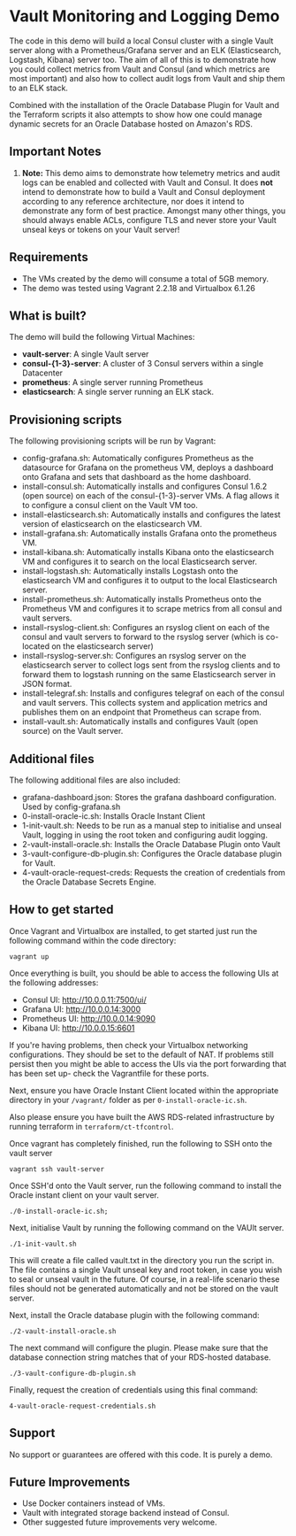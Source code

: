 # Vault Monitoring and Logging Demo

The code in this demo will build a local Consul cluster with a single Vault server along with a Prometheus/Grafana server and an ELK (Elasticsearch, Logstash, Kibana) server too. The aim of all of this is to demonstrate how you could collect metrics from Vault and Consul (and which metrics are most important) and also how to collect audit logs from Vault and ship them to an ELK stack.

Combined with the installation of the Oracle Database Plugin for Vault and the Terraform scripts it also attempts to show how one could manage dynamic secrets for an Oracle Database hosted on Amazon's RDS.

## Important Notes

1. **Note:** This demo aims to demonstrate how telemetry metrics and audit logs can be enabled and collected with Vault and Consul. It does **not** intend to demonstrate how to build a Vault and Consul deployment according to any reference architecture, nor does it intend to demonstrate any form of best practice. Amongst many other things, you should always enable ACLs, configure TLS and never store your Vault unseal keys or tokens on your Vault server!

## Requirements
* The VMs created by the demo will consume a total of 5GB memory.
* The demo was tested using Vagrant 2.2.18 and Virtualbox 6.1.26

## What is built?

The demo will build the following Virtual Machines:
* **vault-server**: A single Vault server
* **consul-{1-3}-server**: A cluster of 3 Consul servers within a single Datacenter
* **prometheus**: A single server running Prometheus
* **elasticsearch**: A single server running an ELK stack.

## Provisioning scripts
The following provisioning scripts will be run by Vagrant:
* config-grafana.sh: Automatically configures Prometheus as the datasource for Grafana on the prometheus VM, deploys a dashboard onto Grafana and sets that dashboard as the home dashboard.
* install-consul.sh: Automatically installs and configures Consul 1.6.2 (open source) on each of the consul-{1-3}-server VMs. A flag allows it to configure a consul client on the Vault VM too.
* install-elasticsearch.sh: Automatically installs and configures the latest version of elasticsearch on the elasticsearch VM.
* install-grafana.sh: Automatically installs Grafana onto the prometheus VM.
* install-kibana.sh: Automatically installs Kibana onto the elasticsearch VM and configures it to search on the local Elasticsearch server.
* install-logstash.sh: Automatically installs Logstash onto the elasticsearch VM and configures it to output to the local Elasticsearch server.
* install-prometheus.sh: Automatically installs Prometheus onto the Prometheus VM and configures it to scrape metrics from all consul and vault servers.
* install-rsyslog-client.sh: Configures an rsyslog client on each of the consul and vault servers to forward to the rsyslog server (which is co-located on the elasticsearch server)
* install-rsyslog-server.sh: Configures an rsyslog server on the elasticsearch server to collect logs sent from the rsyslog clients and to forward them to logstash running on the same Elasticsearch server in JSON format.
* install-telegraf.sh: Installs and configures telegraf on each of the consul and vault servers. This collects system and application metrics and publishes them on an endpoint that Prometheus can scrape from.
* install-vault.sh: Automatically installs and configures Vault (open source) on the Vault server.

## Additional files
The following additional files are also included:
* grafana-dashboard.json: Stores the grafana dashboard configuration. Used by config-grafana.sh
* 0-install-oracle-ic.sh: Installs Oracle Instant Client
* 1-init-vault.sh: Needs to be run as a manual step to initialise and unseal Vault, logging in using the root token and configuring audit logging.
* 2-vault-install-oracle.sh: Installs the Oracle Database Plugin onto Vault
* 3-vault-configure-db-plugin.sh: Configures the Oracle database plugin for Vault.
* 4-vault-oracle-request-creds: Requests the creation of credentials from the Oracle Database Secrets Engine.

## How to get started
Once Vagrant and Virtualbox are installed, to get started just run the following command within the code directory:
```
vagrant up
```

Once everything is built, you should be able to access the following UIs at the following addresses:

* Consul UI: http://10.0.0.11:7500/ui/
* Grafana UI: http://10.0.0.14:3000
* Prometheus UI: http://10.0.0.14:9090
* Kibana UI: http://10.0.0.15:6601

If you're having problems, then check your Virtualbox networking configurations. They should be set to the default of NAT. If problems still persist then you might be able to access the UIs via the port forwarding that has been set up- check the Vagrantfile for these ports.

Next, ensure you have Oracle Instant Client located within the appropriate directory in your `/vagrant/` folder as per `0-install-oracle-ic.sh`.

Also please ensure you have built the AWS RDS-related infrastructure by running terraform in `terraform/ct-tfcontrol`.

Once vagrant has completely finished, run the following to SSH onto the vault server
```
vagrant ssh vault-server
```
Once SSH'd onto the Vault server, run the following command to install the Oracle instant client on your vault server.
```
./0-install-oracle-ic.sh;
```
Next, initialise Vault by running the following command on the VAUlt server.
```
./1-init-vault.sh 
```
This will create a file called vault.txt in the directory you run the script in. The file contains a single Vault unseal key and root token, in case you wish to seal or unseal vault in the future. Of course, in a real-life scenario these files should not be generated automatically and not be stored on the vault server.

Next, install the Oracle database plugin with the following command:
```
./2-vault-install-oracle.sh
```
The next command will configure the plugin. Please make sure that the database connection string matches that of your RDS-hosted database.
```
./3-vault-configure-db-plugin.sh
```
Finally, request the creation of credentials using this final command:
```
4-vault-oracle-request-credentials.sh
```

## Support
No support or guarantees are offered with this code. It is purely a demo.

## Future Improvements
* Use Docker containers instead of VMs.
* Vault with integrated storage backend instead of Consul.
* Other suggested future improvements very welcome.
